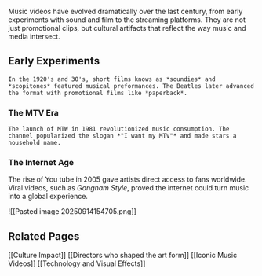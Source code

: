 Music videos have evolved dramatically over the last century, from early experiments with sound and film to the streaming platforms. They are not just promotional clips, but cultural artifacts that reflect the way music and media intersect.  

## Early Experiments 

	In the 1920's and 30's, short films knows as *soundies* and *scopitones* featured musical preformances. The Beatles later advanced the format with promotional films like *paperback*. 

### The MTV Era

	The launch of MTW in 1981 revolutionized music consumption. The channel popularized the slogan *"I want my MTV"* and made stars a household name. 

### The Internet Age

The rise of You tube in 2005 gave artists direct access to fans worldwide. Viral videos, such as *Gangnam Style*, proved the internet could turn music into a global experience. 

![[Pasted image 20250914154705.png]]


## Related Pages 

[[Culture Impact]]
[[Directors who shaped the art form]]
[[Iconic Music Videos]]
[[Technology and Visual Effects]]